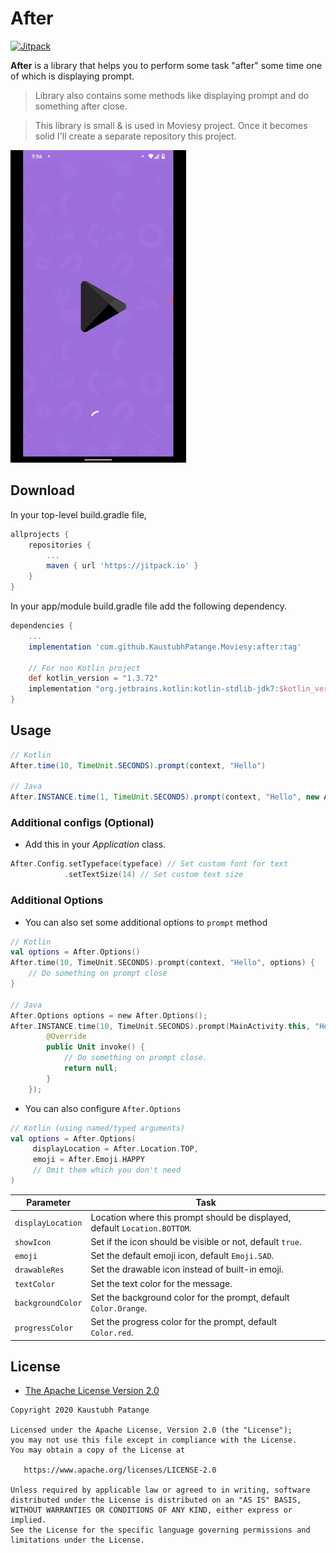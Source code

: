# After

[![Jitpack](https://jitpack.io/v/KaustubhPatange/Moviesy.svg)](https://jitpack.io/#KaustubhPatange/Moviesy)

**After** is a library that helps you to perform some task "after" some time one of which is displaying prompt.

> Library also contains some methods like displaying prompt and do something after close.

> This library is small & is used in Moviesy project. Once it becomes solid I'll create a separate repository this project.

<img height="500px" src="art/screen.gif"/>

## Download

In your top-level build.gradle file,

```gradle
allprojects {
    repositories {
        ...
        maven { url 'https://jitpack.io' }
    }
}
```

In your app/module build.gradle file add the following dependency.

```gradle
dependencies {
    ...
    implementation 'com.github.KaustubhPatange.Moviesy:after:tag'

    // For non Kotlin project
    def kotlin_version = "1.3.72"
    implementation "org.jetbrains.kotlin:kotlin-stdlib-jdk7:$kotlin_version"
}
```

## Usage

```java
// Kotlin
After.time(10, TimeUnit.SECONDS).prompt(context, "Hello")

// Java
After.INSTANCE.time(1, TimeUnit.SECONDS).prompt(context, "Hello", new After.Options(), null);
```

### Additional configs (Optional)

- Add this in your _Application_ class.

```kotlin
After.Config.setTypeface(typeface) // Set custom font for text
            .setTextSize(14) // Set custom text size
```

### Additional Options

- You can also set some additional options to `prompt` method

```kotlin
// Kotlin
val options = After.Options()
After.time(10, TimeUnit.SECONDS).prompt(context, "Hello", options) {
    // Do something on prompt close
}

// Java
After.Options options = new After.Options();
After.INSTANCE.time(10, TimeUnit.SECONDS).prompt(MainActivity.this, "Hello", new After.Options(), new Function0<Unit>() {
        @Override
        public Unit invoke() {
            // Do something on prompt close.
            return null;
        }
    });
```

- You can also configure `After.Options`

```kotlin
// Kotlin (using named/typed arguments)
val options = After.Options(
     displayLocation = After.Location.TOP,
     emoji = After.Emoji.HAPPY
     // Omit them which you don't need
)
```

| Parameter         | Task                                                                       |
| ----------------- | -------------------------------------------------------------------------- |
| `displayLocation` | Location where this prompt should be displayed, default `Location.BOTTOM`. |
| `showIcon`        | Set if the icon should be visible or not, default `true`.                  |
| `emoji`           | Set the default emoji icon, default `Emoji.SAD`.                           |
| `drawableRes`     | Set the drawable icon instead of built-in emoji.                           |
| `textColor`       | Set the text color for the message.                                        |
| `backgroundColor` | Set the background color for the prompt, default `Color.Orange`.           |
| `progressColor`   | Set the progress color for the prompt, default `Color.red`.                |

## License

- [The Apache License Version 2.0](https://www.apache.org/licenses/LICENSE-2.0.txt)

```
Copyright 2020 Kaustubh Patange

Licensed under the Apache License, Version 2.0 (the "License");
you may not use this file except in compliance with the License.
You may obtain a copy of the License at

   https://www.apache.org/licenses/LICENSE-2.0

Unless required by applicable law or agreed to in writing, software
distributed under the License is distributed on an "AS IS" BASIS,
WITHOUT WARRANTIES OR CONDITIONS OF ANY KIND, either express or implied.
See the License for the specific language governing permissions and
limitations under the License.
```
